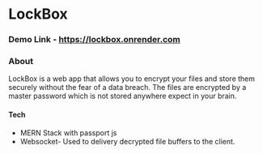 # LockBox

### Demo Link - https://lockbox.onrender.com 
### About

LockBox is a web app that allows you to encrypt your files and store them securely without the fear of a data breach. The files are encrypted by a master password which is not stored anywhere expect in your brain.

#### Tech
- MERN Stack with passport js
- Websocket- Used to delivery decrypted file buffers to the client.
